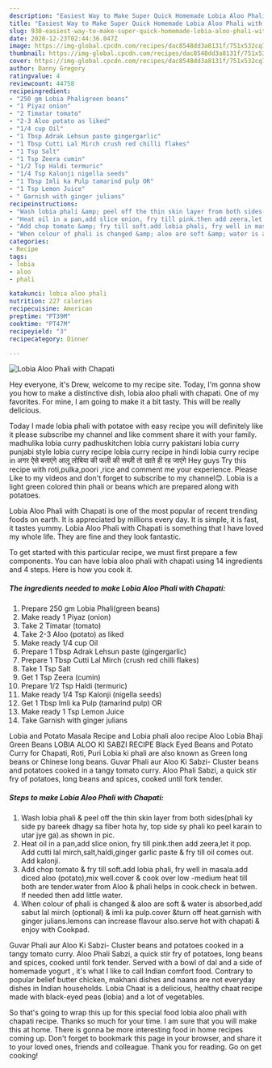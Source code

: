 ```yaml
---
description: "Easiest Way to Make Super Quick Homemade Lobia Aloo Phali with Chapati"
title: "Easiest Way to Make Super Quick Homemade Lobia Aloo Phali with Chapati"
slug: 930-easiest-way-to-make-super-quick-homemade-lobia-aloo-phali-with-chapati
date: 2020-12-23T02:44:36.047Z
image: https://img-global.cpcdn.com/recipes/dac8548dd3a8131f/751x532cq70/lobia-aloo-phali-with-chapati-recipe-main-photo.jpg
thumbnail: https://img-global.cpcdn.com/recipes/dac8548dd3a8131f/751x532cq70/lobia-aloo-phali-with-chapati-recipe-main-photo.jpg
cover: https://img-global.cpcdn.com/recipes/dac8548dd3a8131f/751x532cq70/lobia-aloo-phali-with-chapati-recipe-main-photo.jpg
author: Danny Gregory
ratingvalue: 4
reviewcount: 44758
recipeingredient:
- "250 gm Lobia Phaligreen beans"
- "1 Piyaz onion"
- "2 Timatar tomato"
- "2-3 Aloo potato as liked"
- "1/4 cup Oil"
- "1 Tbsp Adrak Lehsun paste gingergarlic"
- "1 Tbsp Cutti Lal Mirch crush red chilli flakes"
- "1 Tsp Salt"
- "1 Tsp Zeera cumin"
- "1/2 Tsp Haldi termuric"
- "1/4 Tsp Kalonji nigella seeds"
- "1 Tbsp Imli ka Pulp tamarind pulp OR"
- "1 Tsp Lemon Juice"
- " Garnish with ginger julians"
recipeinstructions:
- "Wash lobia phali &amp; peel off the thin skin layer from both sides(phali ky side py bareek dhagy sa fiber hota hy, top side sy phali ko peel karain to utar jye ga).as shown in pic."
- "Heat oil in a pan,add slice onion, fry till pink.then add zeera,let it pop. Add cutti lal mirch,salt,haldi,ginger garlic paste &amp; fry till oil comes out. Add kalonji."
- "Add chop tomato &amp; fry till soft.add lobia phali, fry well in masala.add diced aloo (potato),mix well.cover &amp; cook over low -medium heat till both are tender.water from Aloo &amp; phali helps in cook.check in betwen. If needed then add little water."
- "When colour of phali is changed &amp; aloo are soft &amp; water is absorbed,add sabut lal mirch (optional) &amp; imli ka pulp.cover &amp;turn off heat.garnish with ginger julians.lemons can increase flavour also.serve hot with chapati &amp; enjoy with Cookpad."
categories:
- Recipe
tags:
- lobia
- aloo
- phali

katakunci: lobia aloo phali 
nutrition: 227 calories
recipecuisine: American
preptime: "PT39M"
cooktime: "PT47M"
recipeyield: "3"
recipecategory: Dinner

---
```



![Lobia Aloo Phali with Chapati](https://img-global.cpcdn.com/recipes/dac8548dd3a8131f/751x532cq70/lobia-aloo-phali-with-chapati-recipe-main-photo.jpg)

Hey everyone, it's Drew, welcome to my recipe site. Today, I'm gonna show you how to make a distinctive dish, lobia aloo phali with chapati. One of my favorites. For mine, I am going to make it a bit tasty. This will be really delicious.

Today I made lobia phali with potatoe with easy recipe you will definitely like it please subscribe my channel and like comment share it with your family. madhulika lobia curry padhuskitchen lobia curry pakistani lobia curry punjabi style lobia curry recipe lobia curry recipe in hindi lobia curry recipe in अगर ऐसे बनाएंगे आलू लोबिया की फली की सब्ज़ी तो खाते ही रह जाएंगे Hey guys Try this recipe with roti,pulka,poori ,rice and comment me your experience. Please Like to my videos and don&#39;t forget to subscribe to my channel😊. Lobia is a light green colored thin phali or beans which are prepared along with potatoes.

Lobia Aloo Phali with Chapati is one of the most popular of recent trending foods on earth. It is appreciated by millions every day. It is simple, it is fast, it tastes yummy. Lobia Aloo Phali with Chapati is something that I have loved my whole life. They are fine and they look fantastic.


To get started with this particular recipe, we must first prepare a few components. You can have lobia aloo phali with chapati using 14 ingredients and 4 steps. Here is how you cook it.

<!--inarticleads1-->

##### The ingredients needed to make Lobia Aloo Phali with Chapati:

1. Prepare 250 gm Lobia Phali(green beans)
1. Make ready 1 Piyaz (onion)
1. Take 2 Timatar (tomato)
1. Take 2-3 Aloo (potato) as liked
1. Make ready 1/4 cup Oil
1. Prepare 1 Tbsp Adrak Lehsun paste (gingergarlic)
1. Prepare 1 Tbsp Cutti Lal Mirch (crush red chilli flakes)
1. Take 1 Tsp Salt
1. Get 1 Tsp Zeera (cumin)
1. Prepare 1/2 Tsp Haldi (termuric)
1. Make ready 1/4 Tsp Kalonji (nigella seeds)
1. Get 1 Tbsp Imli ka Pulp (tamarind pulp) OR
1. Make ready 1 Tsp Lemon Juice
1. Take  Garnish with ginger julians


Lobia and Potato Masala Recipe and Lobia phali aloo recipe Aloo Lobia Bhaji Green Beans LOBIA ALOO KI SABZI RECIPE Black Eyed Beans and Potato Curry for Chapati, Roti, Puri Lobia ki phali are also known as Green long beans or Chinese long beans. Guvar Phali aur Aloo Ki Sabzi- Cluster beans and potatoes cooked in a tangy tomato curry. Aloo Phali Sabzi, a quick stir fry of potatoes, long beans and spices, cooked until fork tender. 

<!--inarticleads2-->

##### Steps to make Lobia Aloo Phali with Chapati:

1. Wash lobia phali &amp; peel off the thin skin layer from both sides(phali ky side py bareek dhagy sa fiber hota hy, top side sy phali ko peel karain to utar jye ga).as shown in pic.
1. Heat oil in a pan,add slice onion, fry till pink.then add zeera,let it pop. Add cutti lal mirch,salt,haldi,ginger garlic paste &amp; fry till oil comes out. Add kalonji.
1. Add chop tomato &amp; fry till soft.add lobia phali, fry well in masala.add diced aloo (potato),mix well.cover &amp; cook over low -medium heat till both are tender.water from Aloo &amp; phali helps in cook.check in betwen. If needed then add little water.
1. When colour of phali is changed &amp; aloo are soft &amp; water is absorbed,add sabut lal mirch (optional) &amp; imli ka pulp.cover &amp;turn off heat.garnish with ginger julians.lemons can increase flavour also.serve hot with chapati &amp; enjoy with Cookpad.


Guvar Phali aur Aloo Ki Sabzi- Cluster beans and potatoes cooked in a tangy tomato curry. Aloo Phali Sabzi, a quick stir fry of potatoes, long beans and spices, cooked until fork tender. Served with a bowl of dal and a side of homemade yogurt , it&#39;s what I like to call Indian comfort food. Contrary to popular belief butter chicken, makhani dishes and naans are not everyday dishes in Indian households. Lobia Chaat is a delicious, healthy chaat recipe made with black-eyed peas (lobia) and a lot of vegetables. 

So that's going to wrap this up for this special food lobia aloo phali with chapati recipe. Thanks so much for your time. I am sure that you will make this at home. There is gonna be more interesting food in home recipes coming up. Don't forget to bookmark this page in your browser, and share it to your loved ones, friends and colleague. Thank you for reading. Go on get cooking!

